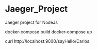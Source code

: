 ﻿# Jaeger_Project
Jaeger project for NodeJs


docker-compose build
docker-compose up


curl http://localhost:9000/sayHello/Carlos
